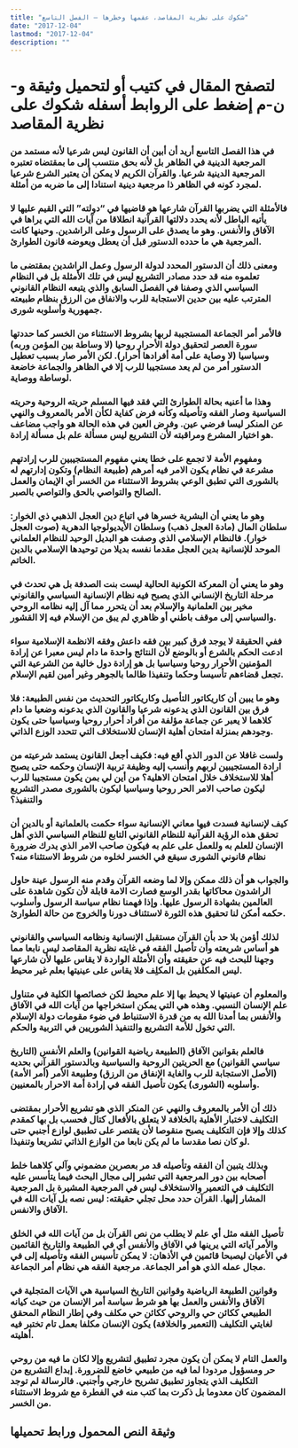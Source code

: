 ```yaml
---
title: "شكوك على نظرية المقاصد، عقمها وخطرها – الفصل التاسع"
date: "2017-12-04"
lastmod: "2017-12-04"
description: ""
---
```

# **لتصفح المقال في كتيب أو لتحميل وثيقة و-ن-م إضغط على الروابط أسفله** **شكوك على نظرية المقاصد**

### في هذا الفصل التاسع أريد أن أبين أن القانون ليس شرعيا لأنه مستمد من المرجعية الدينية في الظاهر بل لأنه بحق منتسب إلى ما بمقتضاه تعتبره المرجعية الدينية شرعيا. والقرآن الكريم لا يمكن أن يعتبر الشرع شرعيا لمجرد كونه في الظاهر ذا مرجعية دينية استنادا إلى ما ضربه من أمثلة.

### فالأمثلة التي يضربها القرآن شارعها هو قاضيها في “دولته” التي القيم عليها لا يأتيه الباطل لأنه يحدد دلالتها القرآنية انطلاقا من آيات الله التي يراها في الآفاق والأنفس. وهو ما يصدق على الرسول وعلى الراشدين. وحينها كانت المرجعية هي ما حدده الدستور قبل أن يعطل ويعوضه قانون الطوارئ.

### ومعنى ذلك أن الدستور المحدد لدولة الرسول وعمل الراشدين بمقتضى ما تعلموه منه قد حدد مصادر التشريع ليس في تلك الأمثلة بل في النظام السياسي الذي وصفنا في الفصل السابق والذي يتبعه النظام القانوني المترتب عليه بين حدين الاستجابة للرب والانفاق من الرزق بنظام طبيعته جمهورية وأسلوبه شورى.

### فالأمر أمر الجماعة المستجيبة لربها بشروط الاستثناء من الخسر كما حددتها سورة العصر لتحقيق دولة الأحرار روحيا (لا وساطة بين المؤمن وربه) وسياسيا (لا وصاية على أمة أفرادها أحرار). لكن الأمر صار بسبب تعطيل الدستور أمر من لم يعد مستجيبا للرب إلا في الظاهر والجماعة خاضعة لوساطة ووصاية.

### وهذا ما أعنيه بحالة الطوارئ التي فقد فيها المسلم حريته الروحية وحريته السياسية وصار الفقه وتأصيله وكأنه فرض كفاية لكأن الأمر بالمعروف والنهي عن المنكر ليسا فرضي عين. وفرض العين في هذه الحالة هو واجب مضاعف هو اختيار المشرع ومراقبته لأن التشريع ليس مسألة علم بل مسألة إرادة.

### ومفهوم الأمة لا تجمع على خطا يعني مفهوم المستجيبين للرب إرادتهم مشرعة في نظام يكون الامر فيه أمرهم (طبيعة النظام) وتكون إدارتهم له بالشورى التي تطبق الوعي بشروط الاستثناء من الخسر أي الإيمان والعمل الصالح والتواصي بالحق والتواصي بالصبر.

### وهو ما يعني أن البشرية خسرها في اتباع دين العجل الذهبي ذي الخوار: سلطان المال (مادة العجل ذهب) وسلطان الأيديولوجيا الدهرية (صوت العجل خوار). فالنظام الإسلامي الذي وصفت هو البديل الوحيد للنظام العلماني الموحد للإنسانية بدين العجل مقدما نفسه بديلا من توحيدها الإسلامي بالدين الخاتم.

### وهو ما يعني أن المعركة الكونية الحالية ليست بنت الصدفة بل هي تحدث في مرحلة التاريخ الإنساني الذي يصبح فيه نظام الإنسانية السياسي والقانوني مخير بين العلمانية والإسلام بعد أن يتحرر مما آل إليه نظامه الروحي والسياسي إلى موقف باطني أو ظاهري لم يبق من الإسلام فيه إلا القشور.

### ففي الحقيقة لا يوجد فرق كبير بين فقه داعش وفقه الانظمة الإسلامية سواء ادعت الحكم بالشرع أو بالوضع لأن النتائج واحدة ما دام ليس معبرا عن إرادة المؤمنين الأحرار روحيا وسياسيا بل هو إرادة دول خالية من الشرعية التي تجعل قضاءهم تأسيسا وحكما وتنفيذا ظالما بالجوهر وغير أمين لقيم الإسلام.

### وهو ما يبين أن كاريكاتور التأصيل وكاريكاتور التحديث من نفس الطبيعة: فلا فرق بين القانون الذي يدعونه شرعيا والقانون الذي يدعونه وضعيا ما دام كلاهما لا يعبر عن جماعة مؤلفة من أفراد أحرار روحيا وسياسيا حتى يكون وجودهم بمنزلة امتحان أهلية الإنسان للاستخلاف التي تتحدد الوزع الذاتي.

### ولست غافلا عن الدور الذي أقع فيه: فكيف أجعل القانون يستمد شرعيته من ارادة المستجيبين لربهم وأنسب إليه وظيفة تربية الإنسان وحكمه حتى يصبح أهلا للاستخلاف خلال امتحان الاهلية؟ من أين لي بمن يكون مستجيبا للرب ليكون صاحب الامر الحر روحيا وسياسيا ليكون بالشورى مصدر التشريع والتنفيذ؟

### كيف لإنسانية فسدت فيها معاني الإنسانية سواء حكمت بالعلمانية أو بالدين أن تحقق هذه الرؤية القرآنية للنظام القانوني التابع للنظام السياسي الذي أهل الإنسان للعلم به وللعمل على علم به فيكون صاحب الامر الذي يدرك ضرورة نظام قانوني الشورى سيقع في الخسر لخلوه من شروط الاستثناء منه؟

### والجواب هو أن ذلك ممكن وإلا لما وضعه القرآن وقدم منه الرسول عينة حاول الراشدون محاكاتها بقدر الوسع فصارت الامة قابلة لأن تكون شاهدة على العالمين بشهادة الرسول عليها. وإذا فهمنا نظام سياسة الرسول وأسلوب حكمه أمكن لنا تحقيق هذه الثورة لاستئناف دورنا والخروج من حالة الطوارئ.

### لذلك أؤمن بلا حد بأن القرآن مستقبل الإنسانية ونظامه السياسي والقانوني هو أساس شريعته وأن تأصيل الفقه في غايته نظرية المقاصد ليس نابعا مما وجهنا للبحث فيه عن حقيقته وأن الأمثلة الواردة لا يقاس عليها لأن شارعها ليس المكلَفين بل المكلِف فلا يقاس على عينيتها بعلم غير محيط.

### والمعلوم أن عينيتها لا يحيط بها إلا علم محيط لكن خصائصها الكلية في متناول علم الإنسان النسبي. وهذه هي التي يمكن استخراجها من آيات الله في الآفاق والأنفس بما أمدنا الله به من قدرة الاستنباط في ضوء مقومات دولة الإسلام التي تخول للأمة التشريع والتنفيذ الشوريين في التربية والحكم.

### فالعلم بقوانين الآفاق (الطبيعة رياضية القوانين) والعلم الأنفس (التاريخ سياسي القوانين) مع الحريتين الروحية والسياسية وبالدستور القرآني بحديه (الأصل الاستجابة للرب والغاية الإنفاق من الرزق) وطبيعة الأمر (أمر الأمة) وأسلوبه (الشورى) يكون تأصيل الفقه في إرادة أمة الاحرار بالمعنيين.

### ذلك أن الأمر بالمعروف والنهي عن المنكر الذي هو تشريع الأحرار بمقتضى التكليف لاختبار الأهلية بالخلافة لا يتعلق بالأفعال كتال فحسب بل بها كمقدم كذلك وإلا فإن التكليف يصبح منقوصا لأن يقتصر على تطبيق لوازع أجنبي حتى لو كان نصا مقدسا ما لم يكن نابعا من الوازع الذاتي تشريعا وتنفيذا.

### وبذلك يتبين أن الفقه وتأصيله قد مر بعصرين مضموني وآلي كلاهما خلط أصحابه بين دور المرجعية التي تشير إلى مجال البحث فيما يتأسس عليه التكليف في التعمير والاستخلاف ليس في المرجعية المشيرة بل المرجعية المشار إليها. القرآن حدد محل تجلي حقيقته: ليس نصه بل آيات الله في الآفاق والانفس.

### تأصيل الفقه مثل أي علم لا يطلب من نص القرآن بل من آيات الله في الخلق والأمر آياته التي يرينها في الآفاق والأنفس أي في الطبيعة والتاريخ القائمين في الأعيان ليصبحا قائمين في الأذهان: لا يمكن تأسيس الفقه وتأصيله إلى في مجال عمله الذي هو أمر الجماعة. مرجعية الفقه هي نظام أمر الجماعة.

### وقوانين الطبيعة الرياضية وقوانين التاريخ السياسية هي الآيات المتجلية في الآفاق والأنفس والعمل بها هو شرط سياسة أمر الإنسان من حيث كيانه الطبيعي ككائن حي والروحي ككائن حي مكلف وفي إطار النظام المحقق لغايتي التكليف (التعمير والخلافة) يكون الإنسان مكلفا بعمل تام تختبر فيه أهليته.

### والعمل التام لا يمكن أن يكون مجرد تطبيق لتشريع وإلا لكان ما فيه من روحي حر ومسؤول مردودا لما فيه من طبيعي خاضع للضرورة. إبداع التشريع من التكليف الذي يتجاوز تطبيق تشريح خارجي وأجنبي. فالرسالة لم توجد المضمون كان معدوما بل ذكرت بما كتب منه في الفطرة مع شروط الاستثناء من الخسر.

## وثيقة النص المحمول ورابط تحميلها

###
